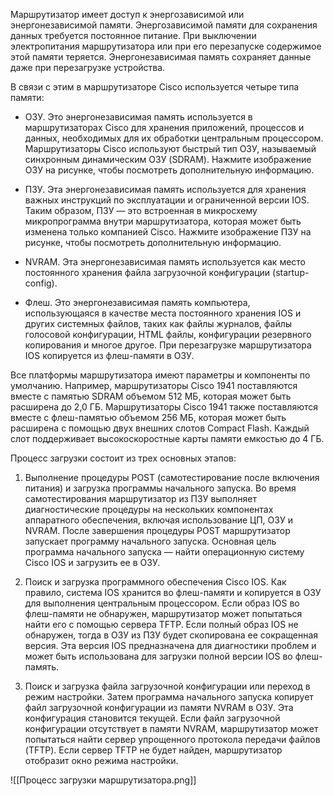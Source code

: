 Маршрутизатор имеет доступ к энергозависимой или энергонезависимой памяти. Энергозависимой памяти для сохранения данных требуется постоянное питание. При выключении электропитания маршрутизатора или при его перезапуске содержимое этой памяти теряется. Энергонезависимая память сохраняет данные даже при перезагрузке устройства.

В связи с этим в маршрутизаторе Cisco используется четыре типа памяти:

- ОЗУ. Это энергонезависимая память используется в маршрутизаторах Cisco для хранения приложений, процессов и данных, необходимых для их обработки центральным процессором. Маршрутизаторы Cisco используют быстрый тип ОЗУ, называемый синхронным динамическим ОЗУ (SDRAM). Нажмите изображение ОЗУ на рисунке, чтобы посмотреть дополнительную информацию.

- ПЗУ. Эта энергонезависимая память используется для хранения важных инструкций по эксплуатации и ограниченной версии IOS. Таким образом, ПЗУ — это встроенная в микросхему микропрограмма внутри маршрутизатора, которая может быть изменена только компанией Cisco. Нажмите изображение ПЗУ на рисунке, чтобы посмотреть дополнительную информацию.

- NVRAM. Эта энергонезависимая память используется как место постоянного хранения файла загрузочной конфигурации (startup-config).

- Флеш. Это энергонезависимая память компьютера, использующаяся в качестве места постоянного хранения IOS и других системных файлов, таких как файлы журналов, файлы голосовой конфигурации, HTML файлы, конфигурации резервного копирования и многое другое. При перезагрузке маршрутизатора IOS копируется из флеш-памяти в ОЗУ.

Все платформы маршрутизатора имеют параметры и компоненты по умолчанию. Например, маршрутизаторы Cisco 1941 поставляются вместе с памятью SDRAM объемом 512 МБ, которая может быть расширена до 2,0 ГБ. Маршрутизаторы Cisco 1941 также поставляются вместе с флеш-памятью объемом 256 МБ, которая может быть расширена с помощью двух внешних слотов Compact Flash. Каждый слот поддерживает высокоскоростные карты памяти емкостью до 4 ГБ.

Процесс загрузки состоит из трех основных этапов:

1. Выполнение процедуры POST (самотестирование после включения питания) и загрузка программы начального запуска. Во время самотестирования маршрутизатор из ПЗУ выполняет диагностические процедуры на нескольких компонентах аппаратного обеспечения, включая использование ЦП, ОЗУ и NVRAM. После завершения процедуры POST маршрутизатор запускает программу начального запуска. Основная цель программа начального запуска — найти операционную систему Cisco IOS и загрузить ее в ОЗУ.

2. Поиск и загрузка программного обеспечения Cisco IOS. Как правило, система IOS хранится во флеш-памяти и копируется в ОЗУ для выполнения центральным процессором. Если образ IOS во флеш-памяти не обнаружен, маршрутизатор может попытаться найти его с помощью сервера TFTP. Если полный образ IOS не обнаружен, тогда в ОЗУ из ПЗУ будет скопирована ее сокращенная версия. Эта версия IOS предназначена для диагностики проблем и может быть использована для загрузки полной версии IOS во флеш-память.

3. Поиск и загрузка файла загрузочной конфигурации или переход в режим настройки. Затем программа начального запуска копирует файл загрузочной конфигурации из памяти NVRAM в ОЗУ. Эта конфигурация становится текущей. Если файл загрузочной конфигурации отсутствует в памяти NVRAM, маршрутизатор может попытаться найти сервер упрощенного протокола передачи файлов (TFTP). Если сервер TFTP не будет найден, маршрутизатор отобразит окно режима настройки.

![[Процесс загрузки маршрутизатора.png]]